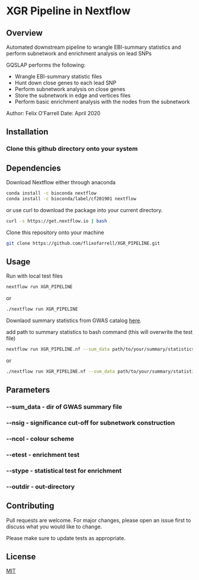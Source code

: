 # XGR Pipeline in Nextflow

## Overview
Automated downstream pipeline to wrangle EBI-summary statistics and perform subnetwork and enrichment analysis on lead SNPs

GQSLAP performs the following:
   * Wrangle EBI-summary statistic files 
   * Hunt down close genes to each lead SNP
   * Perform subnetwork analysis on close genes 
   * Store the subnetwork in edge and vertices files
   * Perform basic enrichment analysis with the nodes from the subnetwork

Author: Felix O'Farrell
Date: April 2020


## Installation

### Clone this github directory onto your system

## Dependencies 

Download Nextflow either through anaconda

```bash
conda install -c bioconda nextflow
conda install -c bioconda/label/cf201901 nextflow
```

or use curl to download the package into your current directory.

```bash
curl -s https://get.nextflow.io | bash
```

Clone this repository onto your machine

```bash
git clone https://github.com/flixofarrell/XGR_PIPELINE.git
```

## Usage
Run with local test files 

```bash
nextflow run XGR_PIPELINE
```
or 

```bash
./nextflow run XGR_PIPELINE
```

Downlaod summary statistics from GWAS catalog [here](https://www.ebi.ac.uk/gwas/downloads/summary-statistics).

add path to summary statistics to bash command (this will overwrite the test file)

```bash
nextflow run XGR_PIPELINE.nf --sum_data path/to/your/summary/statistics
```
or 
```bash
./nextflow run XGR_PIPELINE.nf --sum_data path/to/your/summary/statistics
```

## Parameters
### --sum_data - dir of GWAS summary file
### --nsig - significance cut-off for subnetwork construction
### --ncol - colour scheme         
### --etest - enrichment test
### --stype - statistical test for enrichment
### --outdir - out-directory 


## Contributing
Pull requests are welcome. For major changes, please open an issue first to discuss what you would like to change.

Please make sure to update tests as appropriate.

## License
[MIT](https://choosealicense.com/licenses/mit/)